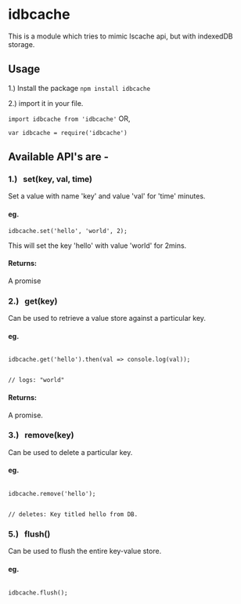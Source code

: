 # idbcache

This is a module which tries to mimic lscache api, but with indexedDB storage.

## Usage

1.)  Install the package
<code>npm install idbcache</code>

2.) import it in your file.

<code>import idbcache from 'idbcache'</code> 
OR,

<code>var idbcache = require('idbcache')</code>

## Available API's are - 

### 1.) &nbsp; set(key, val, time)

Set a value with name 'key' and value 'val' for 'time' minutes.

#### eg.
<code>idbcache.set('hello', 'world', 2);</code>

This will set the key 'hello' with value 'world' for 2mins.

#### Returns:
A promise

### 2.) &nbsp; get(key)

Can be used to retrieve a value store against a particular key.

#### eg. 
<code>
idbcache.get('hello').then(val => console.log(val));

// logs: "world" 
</code>

#### Returns:
A promise.

### 3.) &nbsp; remove(key)

Can be used to delete a particular key.

#### eg. 
<code>
idbcache.remove('hello');

// deletes: Key titled hello from DB.
</code>


### 5.) &nbsp; flush()

Can be used to flush the entire key-value store.

#### eg. 
<code>
idbcache.flush();
</code>

